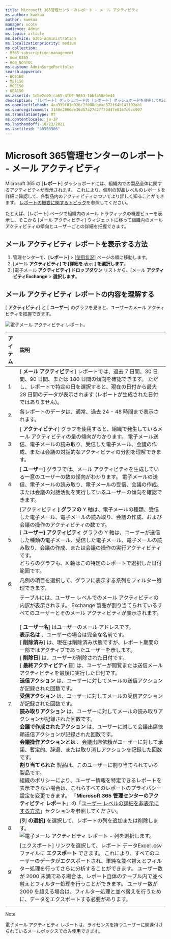 ```yaml
---
title: Microsoft 365管理センターのレポート - メール アクティビティ
ms.author: kwekua
author: kwekua
manager: scotv
audience: Admin
ms.topic: article
ms.service: o365-administration
ms.localizationpriority: medium
ms.collection:
- M365-subscription-management
- Adm_O365
- Adm_NonTOC
ms.custom: AdminSurgePortfolio
search.appverid:
- BCS160
- MET150
- MOE150
- GEA150
ms.assetid: 1cbe2c00-ca65-4fb9-9663-1bbfa58ebe44
description: '[レポート] ダッシュボードの [レポート] ダッシュボードを使用してMicrosoft 365アクティビティ レポートを取得する方法についてMicrosoft 365 管理センター。'
ms.openlocfilehash: 4ea339f01d926c2f008dbeae572f64b143192ab1
ms.sourcegitcommit: 3140e2866de36d57a27d27f70d47e8167c9cc907
ms.translationtype: MT
ms.contentlocale: ja-JP
ms.lasthandoff: 10/23/2021
ms.locfileid: "60553306"
---
```

# <a name="microsoft-365-reports-in-the-admin-center---email-activity"></a>Microsoft 365管理センターのレポート - メール アクティビティ

Microsoft 365 の [**レポート**] ダッシュボードには、組織内での製品全体に関するアクティビティが表示されます。 これにより、個別の製品レベルのレポートを詳細に確認して、各製品内のアクティビティについてより詳しく知ることができます。 [レポートの概要に関するトピック](activity-reports.md)を参照してください。
  
たとえば、[レポート] ページで組織内のメール トラフィックの概要ビューを表示し、そこから [メール アクティビティ] ウィジェットに移って組織内のメール アクティビティの傾向とユーザーごとの詳細を把握できます。

## <a name="how-to-get-to-the-email-activity-report"></a>メール アクティビティ レポートを表示する方法

1. 管理センターで、[**レポート**] \> [<a href="https://go.microsoft.com/fwlink/p/?linkid=2074756" target="_blank">使用状況</a>] ページの順に移動します。
2. [メール **アクティビティ] で [詳細を** 表示 **] を選択します**。 
3. [電子メール **アクティビティ] ドロップダウン** リストから、[メール **アクティビティExchange** \> **選択します**。
  
## <a name="interpret-the-email-activity-report"></a>メール アクティビティ レポートの内容を理解する

[ **アクティビティ**] と [ **ユーザー**] のグラフを見ると、ユーザーのメール アクティビティを把握できます。 
  
![電子メール アクティビティ レポート。](../../media/5eb1d9e9-8106-4843-acb7-c0238c0da816.png)
  
|アイテム|説明|
|:-----|:-----|
|1.  <br/> |[ **メール アクティビティ**] レポートでは、過去 7 日間、30 日間、90 日間、または 180 日間の傾向を確認できます。 ただし、レポートで特定の日を選択すると、現在の日付から最大 28 日間のデータが表示されます (レポートが生成された日付ではありません)。  <br/> |
|2.  <br/> |各レポートのデータは、通常、過去 24 - 48 時間まで表示されます。  <br/> |
|3.  <br/> |[ **アクティビティ**] グラフを使用すると、組織で発生しているメール アクティビティの量の傾向がわかります。 電子メール送信、電子メールの読み取り、受信した電子メール、会議の作成、または会議の対話的なアクティビティの分割を理解できます。  <br/> |
|4.  <br/> |[ **ユーザー**] グラフでは、メール アクティビティを生成している一意のユーザーの数の傾向がわかります。 電子メールの送信、電子メールの読み取り、電子メールの受信、会議の作成、または会議の対話活動を実行しているユーザーの傾向を確認できます。  <br/> |
|5.  <br/> | [アクティビティ **] グラフの** Y 軸は、電子メールの種類、受信した電子メール、電子メールの読み取り、会議の作成、および会議の操作のアクティビティの数です。  <br/>  [ **ユーザー] アクティビティ** グラフの Y 軸は、ユーザーが送信した種類の電子メール、受信した電子メール、電子メールの読み取り、会議の作成、または会議の操作の実行アクティビティです。  <br/>  どちらのグラフも、X 軸はこの特定のレポートで選択した日付範囲です。  <br/> |
|6.  <br/> |凡例の項目を選択して、グラフに表示する系列をフィルター処理できます。  <br/> |
|7.  <br/> | テーブルには、ユーザー レベルでのメール アクティビティの内訳が表示されます。 Exchange 製品が割り当てられているすべてのユーザーとそのメール アクティビティが表示されます。 <br/> <br/> [ **ユーザー名**] はユーザーのメール アドレスです。  <br/> **表示名は** 、ユーザーの場合は完全な名前です。  <br/> [ **削除済み**] は、現在は削除済み状態ですが、レポート期間の一部ではアクティブであったユーザーを示します。  <br/> [ **削除日**] は、ユーザーが削除された日付です。  <br/> [ **最終アクティビティ日**] は、ユーザーが閲覧または送信メール アクティビティを最後に実行した日付です。  <br/> **送信アクション** は、ユーザーに対してメールの送信アクションが記録された回数です。  <br/> **受信アクション** は、ユーザーに対してメールの受信アクションが記録された回数です。  <br/> **読み取りアクション** は、ユーザーに対してメールの読み取りアクションが記録された回数です。  <br/> **会議で作成されたアクション** は、ユーザーに対して会議出席依頼送信アクションが記録された回数です。  <br/> **会議操作アクションとは** 、会議出席依頼がユーザーに対して承諾、暫定的、辞退、または取り消しアクションを記録した回数です。  <br/> **割り当てられた** 製品は、このユーザーに割り当てられている製品です。  <br/>  組織のポリシーにより、ユーザー情報を特定できるレポートを表示できない場合は、これらすべてのレポートのプライバシー設定を変更できます。 「**Microsoft 365 管理センターのアクティビティ レポート**」の「[ユーザー レベルの詳細を非表示にする方法](activity-reports.md)」セクションを参照してください。  <br/> |
|8.  <br/> |[列 **の選択]** を選択して、レポートの列を追加または削除します。  <br/> ![電子メール アクティビティ レポート - 列を選択します。](../../media/80ffa0ad-61c5-4a6f-8a1d-5f6730ff7da9.png)|
|9.  <br/> |[エクスポート] リンクを選択して、レポート データExcel .csvファイルに **エクスポート** できます。 これにより、すべてのユーザーのデータがエクスポートされ、単純な並べ替えとフィルター処理を行ってさらに分析することができます。 ユーザー数が 2000 未満である場合は、レポート自体のテーブル内で並べ替えとフィルター処理を行うことができます。 ユーザー数が 2000 を超える場合は、フィルター処理と並べ替えを行うために、データをエクスポートする必要があります。  <br/> |
|||
   
> [!NOTE]
> 電子メール アクティビティ レポートは、ライセンスを持つユーザーに関連付けられているメールボックスでのみ使用できます。
